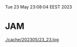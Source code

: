 Tue 23 May 23:08:04 EEST 2023
# JAM
<a href='./cache/202305/23_23.log'>./cache/202305/23_23.log</a>
